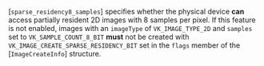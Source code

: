 [`sparse_residency8_samples`]
specifies whether the physical device  **can**  access partially resident 2D
images with 8 samples per pixel.
If this feature is not enabled, images with an `imageType` of
`VK_IMAGE_TYPE_2D` and `samples` set to
`VK_SAMPLE_COUNT_8_BIT` **must**  not be created with
`VK_IMAGE_CREATE_SPARSE_RESIDENCY_BIT` set in the `flags` member
of the [`ImageCreateInfo`] structure.